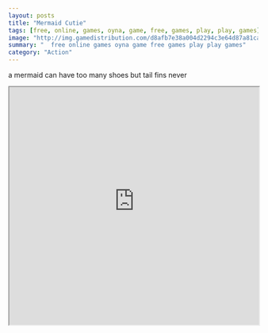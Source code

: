 ```yaml
---
layout: posts
title: "Mermaid Cutie"
tags: [free, online, games, oyna, game, free, games, play, play, games]
image: "http://img.gamedistribution.com/d8afb7e38a004d2294c3e64d87a81ca9.jpg"
summary: "  free online games oyna game free games play play games"
category: "Action"
---
```


a mermaid can have too many shoes but tail fins never

<iframe width="100%" height="480px;" src="http://flash.gamedistribution.com?game=d8afb7e38a004d2294c3e64d87a81ca9"></iframe>